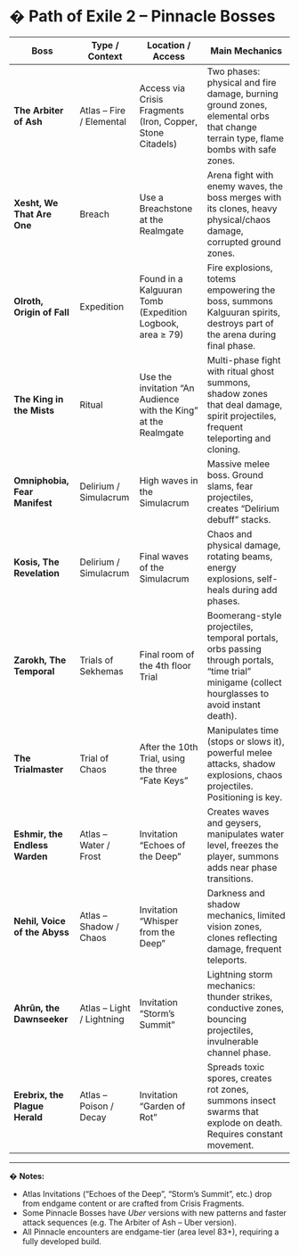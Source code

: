 # � Path of Exile 2 – Pinnacle Bosses

| Boss | Type / Context | Location / Access | Main Mechanics |
|------|----------------|------------------|----------------|
| **The Arbiter of Ash** | Atlas – Fire / Elemental | Access via Crisis Fragments (Iron, Copper, Stone Citadels) | Two phases: physical and fire damage, burning ground zones, elemental orbs that change terrain type, flame bombs with safe zones. |
| **Xesht, We That Are One** | Breach | Use a Breachstone at the Realmgate | Arena fight with enemy waves, the boss merges with its clones, heavy physical/chaos damage, corrupted ground zones. |
| **Olroth, Origin of Fall** | Expedition | Found in a Kalguuran Tomb (Expedition Logbook, area ≥ 79) | Fire explosions, totems empowering the boss, summons Kalguuran spirits, destroys part of the arena during final phase. |
| **The King in the Mists** | Ritual | Use the invitation “An Audience with the King” at the Realmgate | Multi-phase fight with ritual ghost summons, shadow zones that deal damage, spirit projectiles, frequent teleporting and cloning. |
| **Omniphobia, Fear Manifest** | Delirium / Simulacrum | High waves in the Simulacrum | Massive melee boss. Ground slams, fear projectiles, creates “Delirium debuff” stacks. |
| **Kosis, The Revelation** | Delirium / Simulacrum | Final waves of the Simulacrum | Chaos and physical damage, rotating beams, energy explosions, self-heals during add phases. |
| **Zarokh, The Temporal** | Trials of Sekhemas | Final room of the 4th floor Trial | Boomerang-style projectiles, temporal portals, orbs passing through portals, “time trial” minigame (collect hourglasses to avoid instant death). |
| **The Trialmaster** | Trial of Chaos | After the 10th Trial, using the three “Fate Keys” | Manipulates time (stops or slows it), powerful melee attacks, shadow explosions, chaos projectiles. Positioning is key. |
| **Eshmir, the Endless Warden** | Atlas – Water / Frost | Invitation “Echoes of the Deep” | Creates waves and geysers, manipulates water level, freezes the player, summons adds near phase transitions. |
| **Nehil, Voice of the Abyss** | Atlas – Shadow / Chaos | Invitation “Whisper from the Deep” | Darkness and shadow mechanics, limited vision zones, clones reflecting damage, frequent teleports. |
| **Ahrûn, the Dawnseeker** | Atlas – Light / Lightning | Invitation “Storm’s Summit” | Lightning storm mechanics: thunder strikes, conductive zones, bouncing projectiles, invulnerable channel phase. |
| **Erebrix, the Plague Herald** | Atlas – Poison / Decay | Invitation “Garden of Rot” | Spreads toxic spores, creates rot zones, summons insect swarms that explode on death. Requires constant movement. |

---

� **Notes:**
- Atlas Invitations (“Echoes of the Deep”, “Storm’s Summit”, etc.) drop from endgame content or are crafted from Crisis Fragments.  
- Some Pinnacle Bosses have *Uber* versions with new patterns and faster attack sequences (e.g. The Arbiter of Ash – Uber version).  
- All Pinnacle encounters are endgame-tier (area level 83+), requiring a fully developed build.
